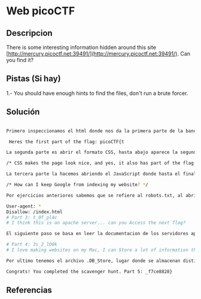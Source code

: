 # Web picoCTF

## Descripcion

There is some interesting information hidden around this site [http://mercury.picoctf.net:39491/](http://mercury.picoctf.net:39491/). Can you find it?

## Pistas (Si hay)

1.- You should have enough hints to find the files, don't run a brute forcer.

## Solución

``` Bash

Primero inspeccionamos el html donde nos da la primera parte de la bandera:

 Heres the first part of the flag: picoCTF{t 

La segunda parte es abrir el formato CSS, hasta abajo aparece la segunda parte de la llave

/* CSS makes the page look nice, and yes, it also has part of the flag. Heres part 2: h4ts_4_l0 */

La tercera parte la hacemos abriendo el JavaScript donde hasta el final nos aparece 

/* How can I keep Google from indexing my website? */

Por ejercicios anteriores sabemos que se refiere al robots.txt, al abrirlo tenemos lo siguiente

User-agent: *
Disallow: /index.html
# Part 3: t_0f_pl4c
# I think this is an apache server... can you Access the next flag?

El siguiente paso se basa en leer la documentacion de los servidores apache y ver la terminacion htaccess, al momento de hacerlo nos da lo siguiente

# Part 4: 3s_2_lO0k
# I love making websites on my Mac, I can Store a lot of information there.

Por ultimo tenemos el archivo .DB_Store, lugar donde se almacenan distintos atributos de productos que utilizan macOS, al cambiar la direccion con terminacion .DS_Store nos da lo siguiente

Congrats! You completed the scavenger hunt. Part 5: _f7ce8828}

```

## Referencias